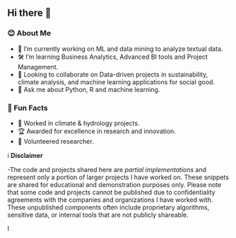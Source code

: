## Hi there 👋

### 😊 About Me
- 🔭 I’m currently working on ML and data mining to analyze textual data.
- 🛠️ I’m learning Business Analytics, Advanced BI tools and Project Management.
- 🚀 Looking to collaborate on Data-driven projects in sustainability, climate analysis, and machine learning applications for social good.
- 💬 Ask me about Python, R and machine learning.

### 🌟 Fun Facts
- 🌱 Worked in climate & hydrology projects.  
- 🏆 Awarded for excellence in research and innovation.  
- 🎨 Volunteered researcher.  


ℹ️ **Disclaimer**

-The code and projects shared here are *partial implementations* and represent only a portion of larger projects I have worked on. These snippets are shared for educational and demonstration purposes only. Please note that some code and projects cannot be published due to confidentiality agreements with the companies and organizations I have worked with. These unpublished components often include proprietary algorithms, sensitive data, or internal tools that are not publicly shareable.  

I
